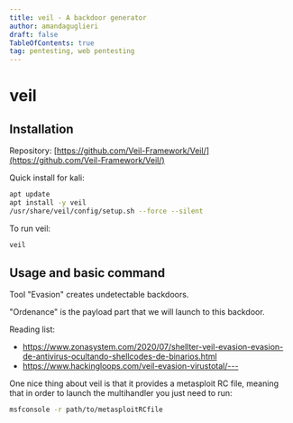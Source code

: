 ```yaml
---
title: veil - A backdoor generator
author: amandaguglieri
draft: false
TableOfContents: true
tag: pentesting, web pentesting
---
```


# veil

## Installation

Repository: [https://github.com/Veil-Framework/Veil/](https://github.com/Veil-Framework/Veil/)


Quick install for kali:

```bash
apt update
apt install -y veil
/usr/share/veil/config/setup.sh --force --silent
```


To run veil:

```bash
veil
```

## Usage and basic command


Tool "Evasion" creates undetectable backdoors.

"Ordenance" is the payload part that we will launch to this backdoor.

Reading list:

* https://www.zonasystem.com/2020/07/shellter-veil-evasion-evasion-de-antivirus-ocultando-shellcodes-de-binarios.html
* https://www.hackingloops.com/veil-evasion-virustotal/---


One nice thing about veil is that it provides a metasploit RC file, meaning that in order to launch the multihandler you just need to run:

```bash
msfconsole -r path/to/metasploitRCfile
```